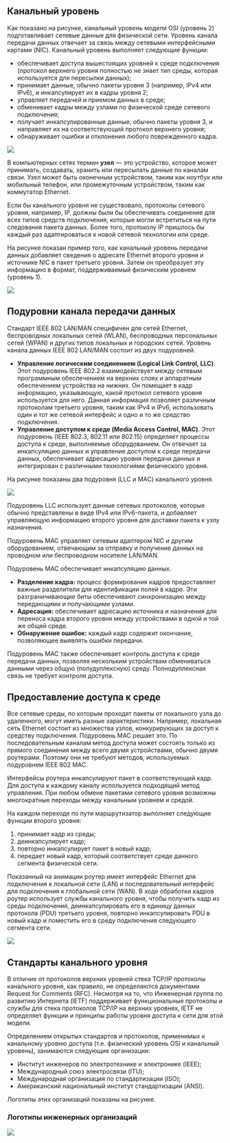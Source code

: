<!-- verified: agorbachev 03.05.2022 -->

<!-- 6.1.1 -->
## Канальный уровень

Как показано на рисунке, канальный уровень модели OSI (уровень 2) подготавливает сетевые данные для физической сети. Уровень канала передачи данных отвечает за связь между сетевыми интерфейсными картами (NIC). Канальный уровень выполняет следующие функции:

* обеспечивает доступа вышестоящих уровней к среде подключения (протокол верхнего уровня полностью не знает тип среды, которая используется для пересылки данных);
* принимает данные, обычно пакеты уровня 3 (например, IPv4 или IPv6), и инкапсулирует их в кадры уровня 2;
* управляет передачей и приемом данных в среде;
* обменивает кадры между узлами по физической среде сетевого подключения;
* получает инкапсулированные данные, обычно пакеты уровня 3, и направляет их на соответствующий протокол верхнего уровня;
* обнаруживает ошибки и отклонения любого поврежденного кадра.

![](./assets/6.1.1-1.svg)


В компьютерных сетях термин **узел** — это устройство, которое может принимать, создавать, хранить или пересылать данные по каналам связи. Узел может быть оконечным устройством, таким как ноутбук или мобильный телефон, или промежуточным устройством, таким как коммутатор Ethernet.

Если бы канального уровня не существовало, протоколы сетевого уровня, например, IP, должны были бы обеспечивать соединение для всех типов средств подключения, которые могли встретиться на пути следования пакета данных. Более того, протоколу IP пришлось бы каждый раз адаптироваться к новой сетевой технологии или среде.

На рисунке показан пример того, как канальный уровень передачи данных добавляет сведения о адресате Ethernet второго уровня и источнике NIC в пакет третьего уровня. Затем он преобразует эту информацию в формат, поддерживаемый физическим уровнем (уровень 1).

![](./assets/6.1.1-2.svg)


<!-- 6.1.2 -->
## Подуровни канала передачи данных

Стандарт IEEE 802 LAN/MAN специфичен для сетей Ethernet, беспроводных локальных сетей (WLAN), беспроводных персональных сетей (WPAN) и других типов локальных и городских сетей. Уровень канала данных IEEE 802 LAN/MAN состоит из двух подуровней.

* **Управление логическим соединением (Logical Link Control, LLC)**. Этот подуровень IEEE 802.2 взаимодействует между сетевым программным обеспечением на верхних слоях и аппаратным обеспечением устройства на нижних. Он помещает в кадр информацию, указывающую, какой протокол сетевого уровня используется для него. Данная информация позволяет различным протоколам третьего уровня, таким как IPv4 и IPv6, использовать один и тот же сетевой интерфейс и одно и то же средство подключения.
* **Управление доступом к среде (Media Access Control, MAC)**. Этот подуровень (IEEE 802.3, 802.11 или 802.15) определяет процессы доступа к среде, выполняемые оборудованием. Он отвечает за инкапсуляцию данных и управление доступом к среде передачи данных, обеспечивает адресацию уровня передачи данных и интегрирован с различными технологиями физического уровня.

На рисунке показаны два подуровня (LLC и MAC) канального уровня.

![](./assets/6.1.2.svg)


Подуровень LLC использует данные сетевых протоколов, которые обычно представлены в виде IPv4 или IPv6-пакета, и добавляет управляющую информацию второго уровня для доставки пакета к узлу назначения. 

Подуровень MAC управляет сетевым адаптером NIC и другим оборудованием, отвечающим за отправку и получение данных на проводном или беспроводном носителе LAN/MAN.

Подуровень MAC обеспечивает инкапсуляцию данных.

* **Разделение кадра:** процесс формирования кадров предоставляет важные разделители для идентификации полей в кадре. Эти разграничивающие биты обеспечивают синхронизацию между передающими и получающими узлами.
* **Адресация:** обеспечивает адресацию источника и назначения для переноса кадра второго уровня между устройствами в одной и той же общей среде.
* **Обнаружение ошибок:** каждый кадр содержит окончание, позволяющее выявлять ошибки передачи.

Подуровень MAC также обеспечивает контроль доступа к среде передачи данных, позволяя нескольким устройствам обмениваться данными через общую (полудуплексную) среду. Полнодуплексная связь не требует контроля доступа.

<!-- 6.1.3 -->
## Предоставление доступа к среде

Все сетевые среды, по которым проходят пакеты от локального узла до удаленного, могут иметь разные характеристики. Например, локальная сеть Ethernet состоит из множества узлов, конкурирующих за доступ к средству подключения. Подуровень MAC решает это. По последовательным каналам метод доступа может состоять только из прямого соединения между всего двумя устройствами, обычно двумя роутерами. Поэтому они не требуют методов, используемых подуровнем IEEE 802 MAC.

Интерфейсы роутера инкапсулируют пакет в соответствующий кадр. Для доступа к каждому каналу используется подходящий метод управления. При любом обмене пакетами сетевого уровня возможны многократные переходы между канальным уровнем и средой.

На каждом переходе по пути маршрутизатор выполняет следующие функции второго уровня:

1.  принимает кадр из среды;
2.  деинкапсулирует кадр;
3.  повторно инкапсулирует пакет в новый кадр;
4.  передает новый кадр, который соответствует среде данного сегмента физической сети.

Показанный на анимации роутер имеет интерфейс Ethernet для подключения к локальной сети (LAN) и последовательный интерфейс для подключения к глобальной сети (WAN). В ходе обработки кадров роутер использует службы канального уровня, чтобы получить кадр из среды подключения, деинкапсулировать его в единицу данных протокола (PDU) третьего уровня, повторно инкапсулировать PDU в новый кадр и поместить его в среду подключения следующего сегмента сети.

![](./assets/6.1.3.gif)

<!-- 6.1.4 -->
## Стандарты канального уровня

В отличие от протоколов верхних уровней стека TCP/IP протоколы канального уровня, как правило, не определяются документами Request for Comments (RFC). Несмотря на то, что Инженерная группа по развитию Интернета (IETF) поддерживает функциональные протоколы и службы для стека протоколов TCP/IP на верхних уровнях, IETF не определяет функции и принципы работы уровня доступа к сети для этой модели.

Определением открытых стандартов и протоколов, применимых к канальному уровню доступа (т.е. физический уровень OSI и канальный уровень), занимаются следующие организации:

* Институт инженеров по электротехнике и электронике (IEEE);
* Международный союз электросвязи (ITU);
* Международная организация по стандартизации (ISO);
* Американский национальный институт стандартизации (ANSI).

Логотипы этих организаций показаны на рисунке.

### Логотипы инженерных организаций

![](./assets/6.1.4.png)


<!-- 6.1.5 -->
<!-- quiz -->

